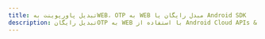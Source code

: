 ---title: تبدیل پاورپوینت بهWEB، OTP به WEB مبدل رایگان یا Android SDKdescription: تبدیل رایگانOTP به WEB با استفاده از Android Cloud APIs & SDK. همچنین اسناد Microsoft PowerPoint را در Cloud ایجاد، ویرایش و رندر کنید.---